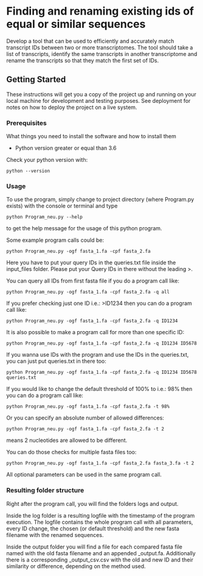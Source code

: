 # Finding and renaming existing ids of equal or similar sequences

Develop a tool that can be used to efficiently and accurately match transcript IDs between two or more transcriptomes.
The tool should take a list of transcripts, identify the same transcripts in another transcriptome and rename the transcripts so that they match the first set of IDs.

## Getting Started

These instructions will get you a copy of the project up and running on your local machine for development and testing purposes. See deployment for notes on how to deploy the project on a live system.

### Prerequisites

What things you need to install the software and how to install them
- Python version greater or equal than 3.6

Check your python version with:

```
python --version
```

### Usage

To use the program, simply change to project directory (where Program.py exists) with the console or terminal and
type

```
python Program_neu.py --help
```

to get the help message for the usage of this python program.

Some example program calls could be:

```
python Program_neu.py -ogf fasta_1.fa -cpf fasta_2.fa
```

Here you have to put your query IDs in the queries.txt file inside the input_files folder.
Please put your Query IDs in there without the leading >.

You can query all IDs from first fasta file if you do a program call like:

```
python Program_neu.py -ogf fasta_1.fa -cpf fasta_2.fa -q all
```

If you prefer checking just one ID i.e.: >ID1234 then you can do a program call like:

```
python Program_neu.py -ogf fasta_1.fa -cpf fasta_2.fa -q ID1234
```

It is also possible to make a program call for more than one specific ID:

```
python Program_neu.py -ogf fasta_1.fa -cpf fasta_2.fa -q ID1234 ID5678
```

If you wanna use IDs with the program and use the IDs in the queries.txt, you can just put queries.txt in there too:

```
python Program_neu.py -ogf fasta_1.fa -cpf fasta_2.fa -q ID1234 ID5678 queries.txt
```

If you would like to change the default threshold of 100% to i.e.: 98% then you can do a program call like:

```
python Program_neu.py -ogf fasta_1.fa -cpf fasta_2.fa -t 98%
```

Or you can specify an absolute number of allowed differences:

```
python Program_neu.py -ogf fasta_1.fa -cpf fasta_2.fa -t 2
```

means 2 nucleotides are allowed to be different.

You can do those checks for multiple fasta files too:

```
python Program_neu.py -ogf fasta_1.fa -cpf fasta_2.fa fasta_3.fa -t 2
```

All optional parameters can be used in the same program call.

### Resulting folder structure

Right after the program call, you will find the folders logs and output.

Inside the log folder is a resulting logfile with the timestamp of the program execution.
The logfile contains the whole program call with all parameters, every ID change, the chosen (or default threshold)
and the new fasta filename with the renamed sequences.

Inside the output folder you will find a file for each compared fasta file named with the old fasta filename and an appended _output.fa.
Additionally there is a corresponding _output_csv.csv with the old and new ID and their similarity or difference, depending on the method used.

